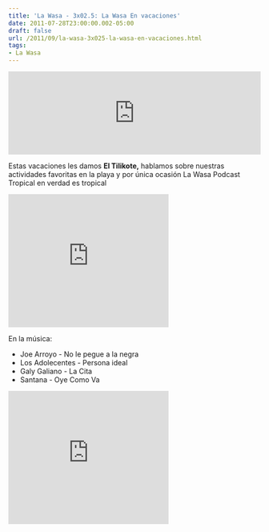 ```yaml
---
title: 'La Wasa - 3x02.5: La Wasa En vacaciones'
date: 2011-07-28T23:00:00.002-05:00
draft: false
url: /2011/09/la-wasa-3x025-la-wasa-en-vacaciones.html
tags: 
- La Wasa
---
```


<iframe width="100%" height="166" scrolling="no" frameborder="no" src="https://w.soundcloud.com/player/?url=http%3A%2F%2Fapi.soundcloud.com%2Ftracks%2F85037782&amp;color=ff6600&amp;auto_play=false&amp;show_artwork=true"></iframe>

Estas vacaciones les damos **El Tilikote,** hablamos sobre nuestras actividades favoritas en la playa y por única ocasión La Wasa Podcast Tropical en verdad es tropical

  

  

  

<object class="BLOGGER-youtube-video" classid="clsid:D27CDB6E-AE6D-11cf-96B8-444553540000" codebase="http://download.macromedia.com/pub/shockwave/cabs/flash/swflash.cab#version=6,0,40,0" data-thumbnail-src="http://3.gvt0.com/vi/JiR1APoFXdc/0.jpg" height="266" width="320"><param name="movie" value="http://www.youtube.com/v/JiR1APoFXdc&amp;fs=1&amp;source=uds"><param name="bgcolor" value="#FFFFFF"><embed width="320" height="266" src="http://www.youtube.com/v/JiR1APoFXdc&amp;fs=1&amp;source=uds" type="application/x-shockwave-flash"></object>

  

En la música:  

*   Joe Arroyo  \- No le pegue a la negra
*   Los Adolecentes  \- Persona ideal
*   Galy Galiano  \- La Cita
*   Santana  \- Oye Como Va

<object class="BLOGGER-youtube-video" classid="clsid:D27CDB6E-AE6D-11cf-96B8-444553540000" codebase="http://download.macromedia.com/pub/shockwave/cabs/flash/swflash.cab#version=6,0,40,0" data-thumbnail-src="http://2.gvt0.com/vi/q3XSXvas7wY/0.jpg" height="266" width="320"><param name="movie" value="http://www.youtube.com/v/q3XSXvas7wY&amp;fs=1&amp;source=uds"><param name="bgcolor" value="#FFFFFF"><embed width="320" height="266" src="http://www.youtube.com/v/q3XSXvas7wY&amp;fs=1&amp;source=uds" type="application/x-shockwave-flash"></object>